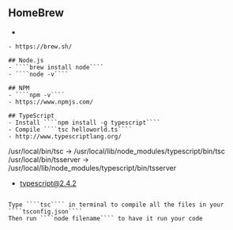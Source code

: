 ## HomeBrew
- ````/usr/bin/ruby -e "$(curl -fsSL https://raw.githubusercontent.com/Homebrew/install/master/install)"
````
- https://brew.sh/

## Node.js
- ````brew install node````
- ````node -v````

## NPM
- ````npm -v````
- https://www.npmjs.com/

## TypeScript
- Install ````npm install -g typescript````
- Compile ````tsc helloworld.ts````
- http://www.typescriptlang.org/

````
/usr/local/bin/tsc -> /usr/local/lib/node_modules/typescript/bin/tsc
/usr/local/bin/tsserver -> /usr/local/lib/node_modules/typescript/bin/tsserver
+ typescript@2.4.2
````

Type ````tsc```` in terminal to compile all the files in your ````tsconfig.json````
Then run ````node filename```` to have it run your code
